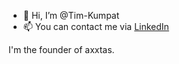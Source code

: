- 👋 Hi, I’m @Tim-Kumpat
- 📫 You can contact me via [LinkedIn](https://www.linkedin.com/in/timkumpat/)

I'm the founder of axxtas.

<!---
Tim-Kumpat/Tim-Kumpat is a ✨ special ✨ repository because its `README.md` (this file) appears on your GitHub profile.
You can click the Preview link to take a look at your changes.
--->
